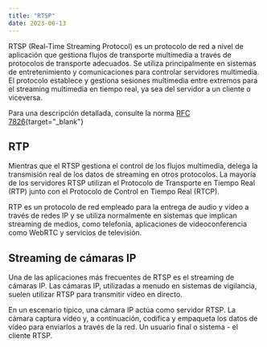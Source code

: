 ```yaml
---
title: "RTSP"
date: 2023-06-13
---
```


RTSP (Real-Time Streaming Protocol) es un protocolo de red a nivel de aplicación que gestiona flujos de transporte multimedia a través de protocolos de transporte adecuados. Se utiliza principalmente en sistemas de entretenimiento y comunicaciones para controlar servidores multimedia. El protocolo establece y gestiona sesiones multimedia entre extremos para el streaming multimedia en tiempo real, ya sea del servidor a un cliente o viceversa.

Para una descripción detallada, consulte la norma [RFC 7826](https://www.rfc-editor.org/rfc/rfc7826){target="_blank"}

## RTP[](https://help.cesbo.com/misc/articles/protocols/rtsp#rtp)

Mientras que el RTSP gestiona el control de los flujos multimedia, delega la transmisión real de los datos de streaming en otros protocolos. La mayoría de los servidores RTSP utilizan el Protocolo de Transporte en Tiempo Real (RTP) junto con el Protocolo de Control en Tiempo Real (RTCP).

RTP es un protocolo de red empleado para la entrega de audio y vídeo a través de redes IP y se utiliza normalmente en sistemas que implican streaming de medios, como telefonía, aplicaciones de videoconferencia como WebRTC y servicios de televisión.

## Streaming de cámaras IP[](https://help.cesbo.com/misc/articles/protocols/rtsp#ip-camera-streaming)

Una de las aplicaciones más frecuentes de RTSP es el streaming de cámaras IP. Las cámaras IP, utilizadas a menudo en sistemas de vigilancia, suelen utilizar RTSP para transmitir vídeo en directo.

En un escenario típico, una cámara IP actúa como servidor RTSP. La cámara captura vídeo y, a continuación, codifica y empaqueta los datos de vídeo para enviarlos a través de la red. Un usuario final o sistema - el cliente RTSP.
